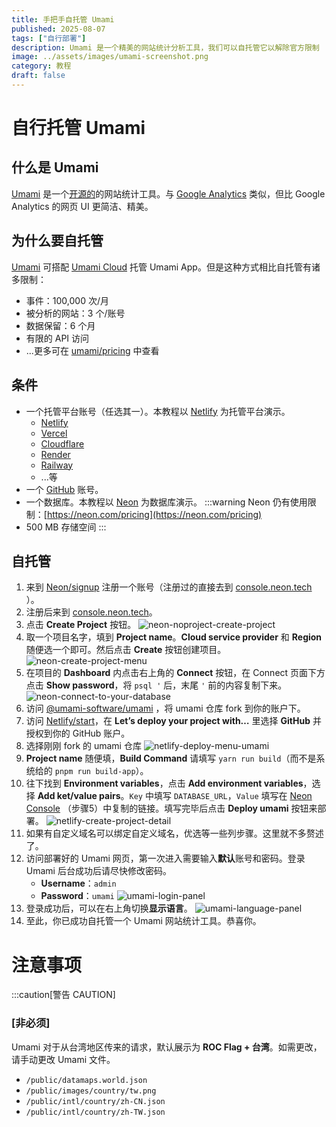 ```yaml
---
title: 手把手自托管 Umami
published: 2025-08-07
tags: ["自行部署"]
description: Umami 是一个精美的网站统计分析工具，我们可以自托管它以解除官方限制
image: ../assets/images/umami-screenshot.png
category: 教程
draft: false
---
```


# 自行托管 Umami

## 什么是 Umami
[Umami](https://umami.is) 是一个[开源的](https://github.com/umami-software/umami)的网站统计工具。与 [Google Analytics](https://developers.google.com/analytics) 类似，但比 Google Analytics 的网页 UI 更简洁、精美。

## 为什么要自托管
[Umami](https://umami.is) 可搭配 [Umami Cloud](https://cloud.umami.is/signup) 托管 Umami App。但是这种方式相比自托管有诸多限制：
- 事件：100,000 次/月
- 被分析的网站：3 个/账号
- 数据保留：6 个月
- 有限的 API 访问
- ...更多可在 [umami/pricing](https://umami.is/pricing) 中查看

## 条件
- 一个托管平台账号（任选其一）。本教程以 [Netlify](https://www.netlify.com) 为托管平台演示。
    - [Netlify](https://www.netlify.com) 
    - [Vercel](https://vercel.com)
    - [Cloudflare](https://www.cloudflare.com)
    - [Render](https://render.com)
    - [Railway](https://railway.app)
    - ...等
- 一个 [GitHub](https://github.com) 账号。
- 一个数据库。本教程以 [Neon](https://neon.com) 为数据库演示。
:::warning
Neon 仍有使用限制：[https://neon.com/pricing](https://neon.com/pricing)
- 500 MB 存储空间
:::

## 自托管
1. 来到 [Neon/signup](https://console.neon.tech/signup) 注册一个账号（注册过的直接去到 [console.neon.tech](https://console.neon.tech) ）。
2. 注册后来到 [console.neon.tech](https://console.neon.tech)。
3. 点击 **Create Project** 按钮。 ![neon-noproject-create-project](../assets/images/neon-noproject-create-project.png)
4. 取一个项目名字，填到 **Project name**。**Cloud service provider** 和 **Region** 随便选一个即可。然后点击 **Create** 按钮创建项目。 ![neon-create-project-menu](../assets/images/neon-create-project-menu.png)
5. 在项目的 **Dashboard** 内点击右上角的 **Connect** 按钮，在 Connect 页面下方点击 **Show password**，将 `psql '` 后，末尾 `'` 前的内容复制下来。 ![neon-connect-to-your-database](../assets/images/neon-connect-to-your-database.png)
6. 访问 [@umami-software/umami](https://github.com/umami-software/umami/fork) ，将 umami 仓库 fork 到你的账户下。
7. 访问 [Netlify/start](https://app.netlify.com/start)，在 **Let’s deploy your project with…** 里选择 **GitHub** 并授权到你的 GitHub 账户。
8. 选择刚刚 fork 的 umami 仓库 ![netlify-deploy-menu-umami](../assets/images/netlify-deploy-menu-umami.png)
9. **Project name** 随便填，**Build Command** 请填写 `yarn run build`（而不是系统给的 `pnpm run build-app`）。
10. 往下找到 **Environment variables**，点击 **Add environment variables**，选择 **Add ket/value pairs**。`Key` 中填写 `DATABASE_URL`，`Value` 填写在 [Neon Console](https://console.neon.tech/) （步骤5）中复制的链接。填写完毕后点击 **Deploy umami** 按钮来部署。 ![netlify-create-project-detail](../assets/images/netlify-create-project-detail.png)
11. 如果有自定义域名可以绑定自定义域名，优选等一些列步骤。这里就不多赘述了。
12. 访问部署好的 Umami 网页，第一次进入需要输入**默认**账号和密码。登录 Umami 后台成功后请尽快修改密码。
    - **Username**：`admin`
    - **Password**：`umami`
    ![umami-login-panel](../assets/images/umami-login-panel.png)
13. 登录成功后，可以在右上角切换**显示语言**。 ![umami-language-panel](../assets/images/umami-language-panel.png)
14. 至此，你已成功自托管一个 Umami 网站统计工具。恭喜你。

# 注意事项
:::caution[警告 CAUTION]
### [非必须]
Umami 对于从台湾地区传来的请求，默认展示为 **ROC Flag + 台湾**。如需更改，请手动更改 Umami 文件。
- ``/public/datamaps.world.json``
- ``/public/images/country/tw.png``
- ``/public/intl/country/zh-CN.json``
- ``/public/intl/country/zh-TW.json``